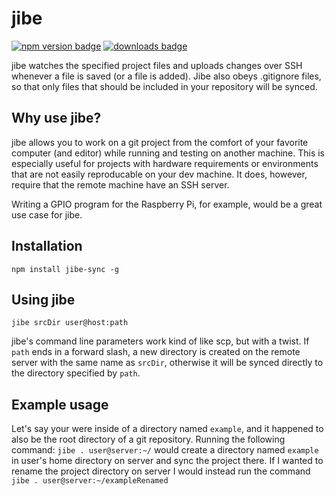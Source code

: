 jibe
====

[![npm version badge](https://img.shields.io/npm/v/jibe-sync.svg)](https://www.npmjs.org/package/jibe-sync)
[![downloads badge](http://img.shields.io/npm/dm/jibe-sync.svg)](https://www.npmjs.org/package/jibe-sync)

jibe watches the specified project files and uploads changes over SSH whenever
a file is saved (or a file is added). Jibe also obeys .gitignore files, so that
only files that should be included in your repository will be synced.

## Why use jibe?

jibe allows you to work on a git project from the comfort of your favorite
computer (and editor) while running and testing on another machine. This is
especially useful for projects with hardware requirements or environments that
are not easily reproducable on your dev machine. It does, however, require that
the remote machine have an SSH server.

Writing a GPIO program for the Raspberry Pi, for example, would be a great use
case for jibe.

## Installation

`npm install jibe-sync -g`

## Using jibe

`jibe srcDir user@host:path`

jibe's command line parameters work kind of like scp, but with a twist.
If `path` ends in a forward slash, a new directory is created on the remote
server with the same name as `srcDir`, otherwise it will be synced directly
to the directory specified by `path`.

## Example usage

Let's say your were inside of a directory named `example`, and it happened to
also be the root directory of a git repository. Running the following command:
`jibe . user@server:~/` would create a directory named `example` in user's home
directory on server and sync the project there. If I wanted to rename the
project directory on server I would instead run the command
`jibe . user@server:~/exampleRenamed`
